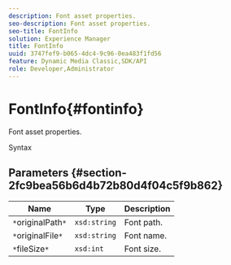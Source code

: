 ```yaml
---
description: Font asset properties.
seo-description: Font asset properties.
seo-title: FontInfo
solution: Experience Manager
title: FontInfo
uuid: 3747fef9-b065-4dc4-9c96-0ea483f1fd56
feature: Dynamic Media Classic,SDK/API
role: Developer,Administrator
---
```


# FontInfo{#fontinfo}

Font asset properties.

 Syntax 

## Parameters {#section-2fc9bea56b6d4b72b80d4f04c5f9b862}

|  Name  | Type  | Description  |
|---|---|---|
|  `*`originalPath`*`  | `xsd:string`  | Font path.  |
|  `*`originalFile`*`  | `xsd:string`  | Font name.  |
|  `*`fileSize`*`  | `xsd:int`  | Font size.  |

